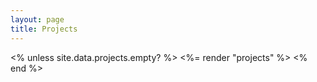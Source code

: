 ```yaml
---
layout: page
title: Projects
---
```


<% unless site.data.projects.empty? %>
<%= render "projects" %>
<% end %>
